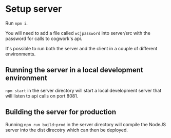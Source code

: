 # Setup server

Run `npm i`. 

You will need to add a file called `wcjpassword` into server/src with the password for calls to cogwork's api. 

It's possible to run both the server and the client in a couple of different environments. 

## Running the server in a local development environment

`npm start` in the server directory will start a local development server that will listen to api calls on port 8081. 

## Building the server for production

Running `npm run build:prod` in the server directory will compile the NodeJS server into the dist direcotry which can then be deployed.